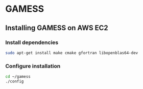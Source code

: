 # GAMESS

## Installing GAMESS on AWS EC2

### Install dependencies

```bash
sudo apt-get install make cmake gfortran libopenblas64-dev
```

### Configure installation
```bash
cd ~/gamess
./config
```

